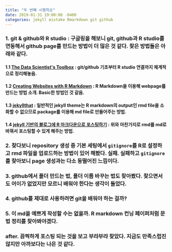 ```yaml
---
title: "두 번째 시행착오"
date: 2019-01-31 19:00:00 -0400
categories: jekyll mistake Rmarkdown git github
---
```


### 1. git & github와 R studio : 구글링을 해보니 git, github과 R studio를 연동해서 github page를 만드는 방법이 더 많은 것 같다. 찾은 방법들은 아래와 같다. 

#### 1.1 [The Data Scientist's Toolbox] : git/github 기초부터 R studio 연결까지 체계적으로 정리해놓음. 

#### 1.2 [Creating Websites with R Markdown] : R Markdown을 이용해 webpage를 만드는 방법 소개. Basic한 방법인 것 같음.

#### 1.3 [jekyllthat] : 일반적인 jekyll theme는 R markdown의 output인 rmd file을 소화할 수 없으므로 package를 이용해 md file로 만들어주는 방법. 

#### 1.4 [jekyll 기반의 블로그에 R 마크다운으로 포스팅하기] : 위와 마찬가지로 rmd를 md로 바꿔서 포스팅할 수 있게 해주는 방법. 

### 2. 찾다보니 repository 생성 중 기본 세팅에서 `gitignore`를 R로 설정하고 rmd 파일을 업로드하는 방법이 있어 해봤다. 실패. 실패하고 `gitignore`를 찾아보니 page 생성과는 다소 동떨어진 느낌이다. 

### 3. github에서 폴더 만드는 법, 폴더 이름 바꾸는 법도 찾아봤다. 찾으면서도 어이가 없었지만 모르니 배워야 한다는 생각이 들었다. 

### 4. github를 제대로 사용하려면 git을 배워야 하는 걸까? 

### 5. 이 md을 예쁘게 작성할 수는 없을까. R markdown 컨닝 페이퍼처럼 문법 정리를 찾아봐야겠다. 

### after. 끔찍하게 포스팅 되는 것을 보고 부랴부랴 찾았다. 지금도 만족스럽진 않지만 아까보다는 나은 것 같다. 



[The Data Scientist's Toolbox]: http://datasciencespecialization.github.io/toolbox/
[Creating Websites with R Markdown]: https://bookdown.org/yihui/blogdown/
[jekyllthat]: https://github.com/ColinFay/jekyllthat
[jekyll 기반의 블로그에 R 마크다운으로 포스팅하기]: http://otzslayer.github.io/r/jekyll-with-R-markdown/
